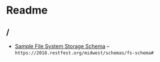 

 # Readme



## /

* [Sample File System Storage Schema](./complex.schema.md) – `https://2018.restfest.org/midwest/schemas/fs-schema#`
